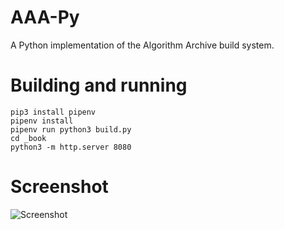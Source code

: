 # AAA-Py

A Python implementation of the Algorithm Archive build system.

# Building and running
```
pip3 install pipenv
pipenv install
pipenv run python3 build.py
cd _book
python3 -m http.server 8080
```

# Screenshot
![Screenshot](https://user-images.githubusercontent.com/46641404/59867020-38a2c380-93b7-11e9-851b-350f77ab761e.png)

